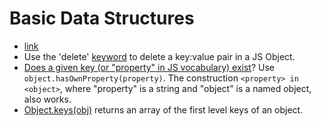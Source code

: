 # Basic Data Structures

- [link][]
- Use the 'delete' [keyword][] to delete a key:value pair in a JS Object.
- [Does a given key (or "property" in JS vocabulary) exist][key]? Use
`object.hasOwnProperty(property)`. The construction `<property> in <object>`, where
"property" is a string and "object" is a named object, also works.
- [Object.keys(obj)][object] returns an array of the first level keys of an object.



[key]: https://www.freecodecamp.org/learn/javascript-algorithms-and-data-structures/basic-data-structures/check-if-an-object-has-a-property
[keyword]: https://www.freecodecamp.org/learn/javascript-algorithms-and-data-structures/basic-data-structures/use-the-delete-keyword-to-remove-object-properties
[link]: https://www.freecodecamp.org/learn/javascript-algorithms-and-data-structures/#basic-data-structures
[object]: https://www.freecodecamp.org/learn/javascript-algorithms-and-data-structures/basic-data-structures/generate-an-array-of-all-object-keys-with-object-keys
